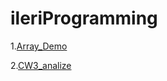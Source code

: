 # ileriProgramming

1.[Array_Demo](./ArrayDemo_m.zahidunal.html)

2.[CW3_analize](./data_analiseCW3/inspector.html)
